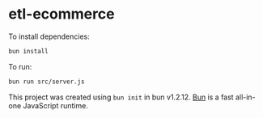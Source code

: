 # etl-ecommerce

To install dependencies:

```bash
bun install
```

To run:

```bash
bun run src/server.js
```

This project was created using `bun init` in bun v1.2.12. [Bun](https://bun.sh) is a fast all-in-one JavaScript runtime.
